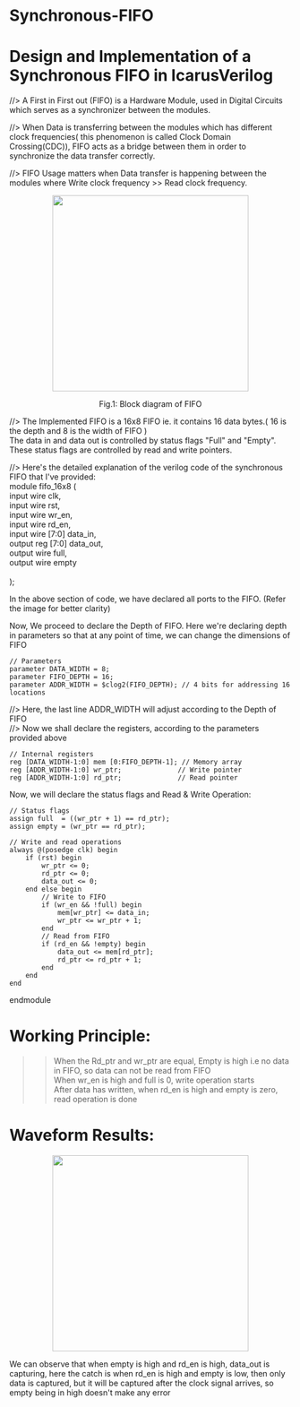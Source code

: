 # Synchronous-FIFO
# Design and Implementation of a Synchronous FIFO in IcarusVerilog <br>

//> A First in First out (FIFO) is a Hardware Module, used in Digital Circuits which serves as a synchronizer between the modules. <br>

//> When Data is transferring between the modules which has different clock frequencies( this phenomenon is called Clock Domain Crossing(CDC)), FIFO acts as a bridge between them in order to synchronize the data transfer correctly. <br>

//> FIFO Usage matters when Data transfer is happening between the modules where Write clock frequency >> Read clock frequency. <br>
<p align="center">
  <img src="https://github.com/user-attachments/assets/378e5ce7-64b0-47df-81a5-f908b6853d46" width="350"/>
</p>
<p align="center">
Fig.1:  Block diagram of FIFO
</p>

//> The Implemented FIFO is a 16x8 FIFO ie. it contains 16 data bytes.( 16 is the depth and 8 is the width of FIFO ) <br>
    The data in and data out is controlled by status flags "Full" and "Empty". <br>
    These status flags are controlled by read and write pointers. <br>

 //> Here's the detailed explanation of the verilog code of the synchronous FIFO that I've provided:<br>
module fifo_16x8 ( <br>
    input wire clk,           <br>
    input wire rst,           <br>
    input wire wr_en,          <br>
    input wire rd_en,           <br>
    input wire [7:0] data_in,   <br>
    output reg [7:0] data_out,   <br>
    output wire full,         <br>
    output wire empty    <br>     
); <br>

In the above section of code, we have declared all ports to the FIFO. (Refer the image for better clarity) <br>

Now, We proceed to declare the Depth of FIFO. Here we're declaring depth in parameters so that at any point of time, we can change the dimensions of FIFO <br>

    // Parameters
    parameter DATA_WIDTH = 8;
    parameter FIFO_DEPTH = 16;
    parameter ADDR_WIDTH = $clog2(FIFO_DEPTH); // 4 bits for addressing 16 locations
  //>  Here,  the last line ADDR_WIDTH will adjust according to the Depth of FIFO <br>
  //> Now we shall declare the registers, according to the parameters provided above <br>
  
    // Internal registers
    reg [DATA_WIDTH-1:0] mem [0:FIFO_DEPTH-1]; // Memory array
    reg [ADDR_WIDTH-1:0] wr_ptr;              // Write pointer
    reg [ADDR_WIDTH-1:0] rd_ptr;              // Read pointer

Now, we will declare the status flags and Read & Write Operation: <br>

    // Status flags
    assign full  = ((wr_ptr + 1) == rd_ptr);
    assign empty = (wr_ptr == rd_ptr);

    // Write and read operations
    always @(posedge clk) begin
        if (rst) begin
            wr_ptr <= 0;
            rd_ptr <= 0;
            data_out <= 0;
        end else begin
            // Write to FIFO
            if (wr_en && !full) begin
                mem[wr_ptr] <= data_in;
                wr_ptr <= wr_ptr + 1;
            end
            // Read from FIFO
            if (rd_en && !empty) begin
                data_out <= mem[rd_ptr];
                rd_ptr <= rd_ptr + 1;
            end
        end
    end

endmodule  <br>

# Working Principle:
>> When the Rd_ptr and wr_ptr are equal, Empty is high i.e no data in FIFO, so data can not be read from FIFO <br>
>> When wr_en is high and full is 0, write operation starts  <br>
>> After data has written, when rd_en is high and empty is zero, read operation is done  <br>

# Waveform Results: 
<p align="center">
  <img src="https://github.com/user-attachments/assets/8c5e8b93-83aa-4eb1-8f43-6d77f914be53" width="350"/>
</p>

We can observe that when empty is high and rd_en is high, data_out is capturing, here the catch is when rd_en is high and empty is low, then only data is captured, but it will be captured after the clock signal arrives, so empty being in high doesn't make any error   <br>



